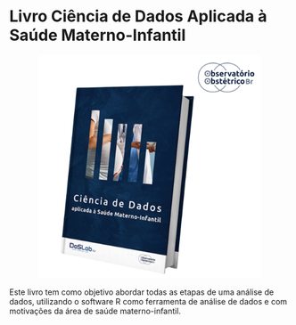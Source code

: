 # Livro Ciência de Dados Aplicada à Saúde Materno-Infantil

<p align="center">
  <img src="livro.png" width="400">
</p>

Este livro tem como objetivo abordar todas as etapas de uma análise de dados, utilizando o software R como ferramenta de análise de dados e com motivações da área de saúde materno-infantil.
